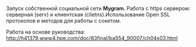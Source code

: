 Запуск собственной социальной сети **Mygram**. Работа с https сервером: серверная (serv) и клиентская (clietns).Использование Open SSL протоколов и методов для работы с сокетом.


Работа на основе руководства:
 http://h41379.www4.hpe.com/doc/83final/ba554_90007/ch04s03.html
